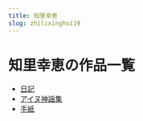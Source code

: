 ```yaml
---
title: 知里幸恵
slug: zhilixinghui19
---
```


# 知里幸恵の作品一覧

- [日記](rijia2)
- [アイヌ神謡集](ainushenyaojifb)
- [手紙](shouzhibf)
